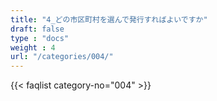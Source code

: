 ```yaml
---
title: "4_どの市区町村を選んで発行すればよいですか"
draft: false
type : "docs"
weight : 4
url: "/categories/004/"
---
```


{{< faqlist category-no="004" >}}
